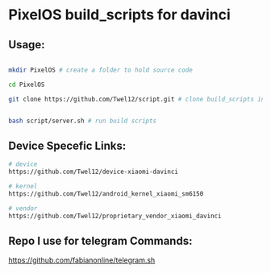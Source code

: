 # PixelOS build_scripts for davinci

## Usage:
```bash

mkdir PixelOS # create a folder to hold source code

cd PixelOS

git clone https://github.com/Twel12/script.git # clone build_scripts into the folder


bash script/server.sh # run build scripts
```

## Device Specefic Links:
```bash
# device
https://github.com/Twel12/device-xiaomi-davinci

# kernel
https://github.com/Twel12/android_kernel_xiaomi_sm6150

# vendor
https://github.com/Twel12/proprietary_vendor_xiaomi_davinci
```

## Repo I use for telegram Commands:
https://github.com/fabianonline/telegram.sh